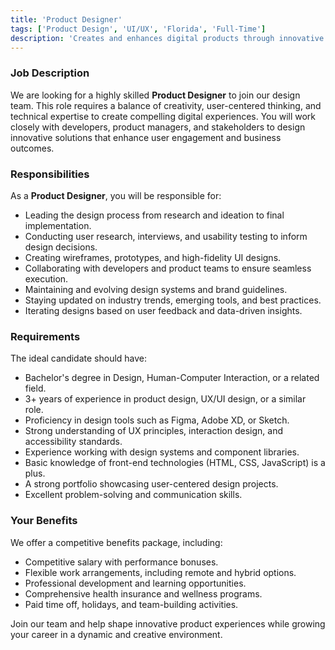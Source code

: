 ```yaml
---
title: 'Product Designer'
tags: ['Product Design', 'UI/UX', 'Florida', 'Full-Time']
description: 'Creates and enhances digital products through innovative design, user research, and collaboration with cross-functional teams.'
---
```


### Job Description

We are looking for a highly skilled **Product Designer** to join our design team. This role requires a balance of creativity, user-centered thinking, and technical expertise to create compelling digital experiences. You will work closely with developers, product managers, and stakeholders to design innovative solutions that enhance user engagement and business outcomes.

### Responsibilities

As a **Product Designer**, you will be responsible for:

- Leading the design process from research and ideation to final implementation.
- Conducting user research, interviews, and usability testing to inform design decisions.
- Creating wireframes, prototypes, and high-fidelity UI designs.
- Collaborating with developers and product teams to ensure seamless execution.
- Maintaining and evolving design systems and brand guidelines.
- Staying updated on industry trends, emerging tools, and best practices.
- Iterating designs based on user feedback and data-driven insights.

### Requirements

The ideal candidate should have:

- Bachelor's degree in Design, Human-Computer Interaction, or a related field.
- 3+ years of experience in product design, UX/UI design, or a similar role.
- Proficiency in design tools such as Figma, Adobe XD, or Sketch.
- Strong understanding of UX principles, interaction design, and accessibility standards.
- Experience working with design systems and component libraries.
- Basic knowledge of front-end technologies (HTML, CSS, JavaScript) is a plus.
- A strong portfolio showcasing user-centered design projects.
- Excellent problem-solving and communication skills.

### Your Benefits

We offer a competitive benefits package, including:

- Competitive salary with performance bonuses.
- Flexible work arrangements, including remote and hybrid options.
- Professional development and learning opportunities.
- Comprehensive health insurance and wellness programs.
- Paid time off, holidays, and team-building activities.

Join our team and help shape innovative product experiences while growing your career in a dynamic and creative environment.
